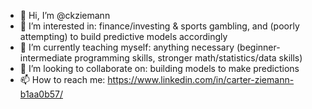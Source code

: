 - 👋 Hi, I’m @ckziemann
- 👀 I’m interested in: finance/investing & sports gambling, and (poorly attempting) to build predictive models accordingly
- 🌱 I’m currently teaching myself: anything necessary (beginner-intermediate programming skills, stronger math/statistics/data skills) 
- 💞️ I’m looking to collaborate on: building models to make predictions 
- 📫 How to reach me: https://www.linkedin.com/in/carter-ziemann-b1aa0b57/

<!---
ckziemann/ckziemann is a ✨ special ✨ repository because its `README.md` (this file) appears on your GitHub profile.
You can click the Preview link to take a look at your changes.
--->
